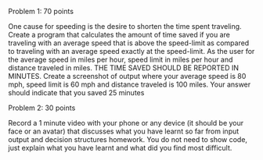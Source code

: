 Problem 1: 70 points

One cause for speeding is the desire to shorten the time spent traveling. 
Create a program that calculates the amount of time saved if you are traveling 
with an average speed that is above the speed-limit as compared to traveling 
with an average speed exactly at the speed-limit. As the user for the average 
speed in miles per hour, speed limit in miles per hour and distance traveled 
in miles. THE TIME SAVED SHOULD BE REPORTED IN MINUTES. Create a screenshot of 
output where your average speed is 80 mph, speed limit is 60 mph and distance 
traveled is 100 miles. Your answer should indicate that you saved 25 minutes 

Problem 2: 30 points

Record a 1 minute video with your phone or any device (it should be your face or 
an avatar) that discusses what you have learnt so far from input output and 
decision structures homework. You do not need to show code, just explain what 
you have learnt and what did you find most difficult.